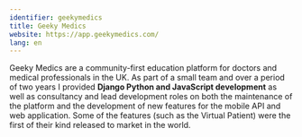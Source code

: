 ```yaml
---
identifier: geekymedics
title: Geeky Medics
website: https://app.geekymedics.com/
lang: en
---
```

Geeky Medics are a community-first education platform for doctors and medical professionals in the UK. As part of a small team and over a period of two years I provided **Django Python and JavaScript development** as well as consultancy and lead development roles on both the maintenance of the platform and the development of new features for the mobile API and web application. Some of the features (such as the Virtual Patient) were the first of their kind released to market in the world.